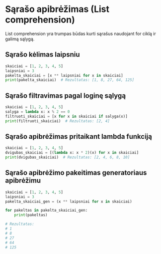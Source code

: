 # Sąrašo apibrėžimas (List comprehension)

List comprehension yra trumpas būdas kurti sąrašus naudojant for ciklą ir galimą sąlygą. 

## Sąrašo kėlimas laipsniu

```Python
skaiciai = [1, 2, 3, 4, 5]
laipsniai = 3
pakelta_skaiciai = [x ** laipsniai for x in skaiciai]
print(pakelta_skaiciai)  # Rezultatas: [1, 8, 27, 64, 125]
```

## Sąrašo filtravimas pagal loginę sąlygą

```Python
skaiciai = [1, 2, 3, 4, 5]
salyga = lambda x: x % 2 == 0
filtruoti_skaiciai = [x for x in skaiciai if salyga(x)]
print(filtruoti_skaiciai)  # Rezultatas: [2, 4]
```

## Sąrašo apibrėžimas pritaikant lambda funkciją

```Python
skaiciai = [1, 2, 3, 4, 5]
dvigubas_skaiciai = [(lambda x: x * 2)(x) for x in skaiciai]
print(dvigubas_skaiciai)  # Rezultatas: [2, 4, 6, 8, 10]
```

## Sąrašo apibrėžimo pakeitimas generatoriaus apibrėžimu

```Python
skaiciai = [1, 2, 3, 4, 5]
laipsniai = 3
pakelta_skaiciai_gen = (x ** laipsniai for x in skaiciai)

for pakeltas in pakelta_skaiciai_gen:
    print(pakeltas)

# Rezultatas:
# 1
# 8
# 27
# 64
# 125
```

